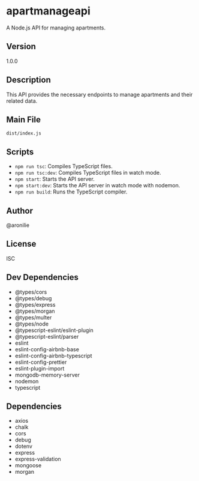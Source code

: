 # apartmanageapi

A Node.js API for managing apartments.

## Version

1.0.0

## Description

This API provides the necessary endpoints to manage apartments and their related data.

## Main File

`dist/index.js`

## Scripts

-   `npm run tsc`: Compiles TypeScript files.
-   `npm run tsc:dev`: Compiles TypeScript files in watch mode.
-   `npm start`: Starts the API server.
-   `npm start:dev`: Starts the API server in watch mode with nodemon.
-   `npm run build`: Runs the TypeScript compiler.

## Author

@aronilie

## License

ISC

## Dev Dependencies

-   @types/cors
-   @types/debug
-   @types/express
-   @types/morgan
-   @types/multer
-   @types/node
-   @typescript-eslint/eslint-plugin
-   @typescript-eslint/parser
-   eslint
-   eslint-config-airbnb-base
-   eslint-config-airbnb-typescript
-   eslint-config-prettier
-   eslint-plugin-import
-   mongodb-memory-server
-   nodemon
-   typescript

## Dependencies

-   axios
-   chalk
-   cors
-   debug
-   dotenv
-   express
-   express-validation
-   mongoose
-   morgan
